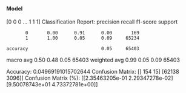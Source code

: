#### Model
[0 0 0 ... 1 1 1]
Classification Report:
              precision    recall  f1-score   support

           0       0.00      0.91      0.00       169
           1       1.00      0.05      0.09     65234

    accuracy                           0.05     65403
   macro avg       0.50      0.48      0.05     65403
weighted avg       0.99      0.05      0.09     65403

Accuracy: 0.04969191015702644
Confusion Matrix:
[[  154    15]
 [62138  3096]]
Confusion Matrix (%):
[[2.35463205e-01 2.29347278e-02]
 [9.50078743e+01 4.73372781e+00]]
